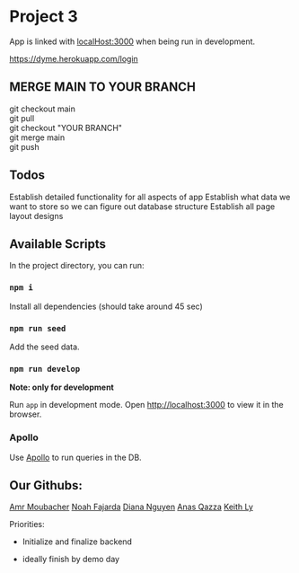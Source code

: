 # Project 3

App is linked with [localHost:3000](http://localhost:3000/) when being run in development.

https://dyme.herokuapp.com/login

## MERGE MAIN TO YOUR BRANCH

git checkout main <br/>
git pull <br/>
git checkout "YOUR BRANCH" <br/>
git merge main <br/>
git push <br/>

## Todos

Establish detailed functionality for all aspects of app
Establish what data we want to store so we can figure out database structure
Establish all page layout designs

## Available Scripts

In the project directory, you can run:

### `npm i`

Install all dependencies (should take around 45 sec)

### `npm run seed`

Add the seed data.

### `npm run develop`

**Note: only for development**

Run `app` in development mode.
Open [http://localhost:3000](http://localhost:3000) to view it in the browser.

### Apollo

Use [Apollo](https://studio.apollographql.com/sandbox/explorer) to run queries in the DB.

## Our Githubs:

[Amr Moubacher](https://github.com/amoubasher)
[Noah Fajarda](https://github.com/noahfajarda)
[Diana Nguyen](https://github.com/dianaanguyen)
[Anas Qazza](https://github.com/aqazza)
[Keith Ly](https://github.com/keithly009)

Priorities:

-   Initialize and finalize backend

-   ideally finish by demo day
